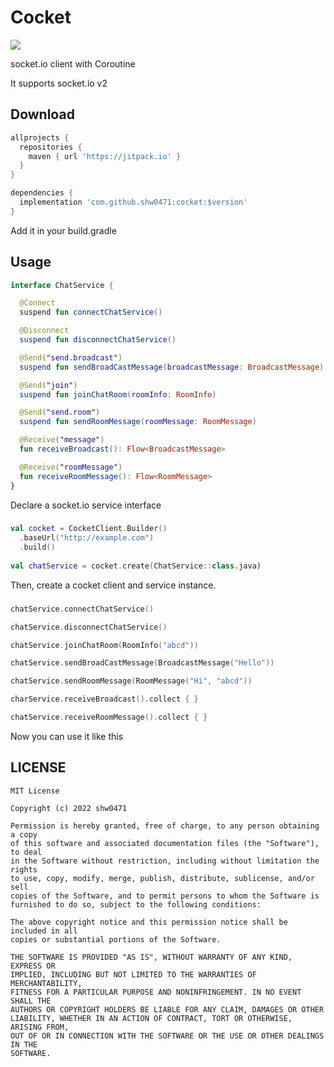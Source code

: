 # Cocket
[![](https://jitpack.io/v/shw0471/Cocket.svg)](https://jitpack.io/#shw0471/Cocket)

socket.io client with Coroutine

It supports socket.io v2
###
## Download
``` groovy
allprojects {
  repositories {
    maven { url 'https://jitpack.io' }
  }
}
```
``` groovy
dependencies {
  implementation 'com.github.shw0471:cocket:$version'
}
```
Add it in your build.gradle
###
## Usage
``` kotlin
interface ChatService {

  @Connect
  suspend fun connectChatService()

  @Disconnect
  suspend fun disconnectChatService()

  @Send("send.broadcast")
  suspend fun sendBroadCastMessage(broadcastMessage: BroadcastMessage)

  @Send("join")
  suspend fun joinChatRoom(roomInfo: RoomInfo)

  @Send("send.room")
  suspend fun sendRoomMessage(roomMessage: RoomMessage)

  @Receive("message")
  fun receiveBroadcast(): Flow<BroadcastMessage>

  @Receive("roomMessage")
  fun receiveRoomMessage(): Flow<RoomMessage>
}
```
Declare a socket.io service interface
###
``` kotlin
val cocket = CocketClient.Builder()
  .baseUrl("http://example.com")
  .build()
    
val chatService = cocket.create(ChatService::class.java)
```
Then, create a cocket client and service instance.
###
``` kotlin
chatService.connectChatService()

chatService.disconnectChatService()

chatService.joinChatRoom(RoomInfo("abcd"))

chatService.sendBroadCastMessage(BroadcastMessage("Hello"))

chatService.sendRoomMessage(RoomMessage("Hi", "abcd"))

charService.receiveBroadcast().collect { }

chatService.receiveRoomMessage().collect { }
```
Now you can use it like this
###
## LICENSE
```
MIT License

Copyright (c) 2022 shw0471

Permission is hereby granted, free of charge, to any person obtaining a copy
of this software and associated documentation files (the "Software"), to deal
in the Software without restriction, including without limitation the rights
to use, copy, modify, merge, publish, distribute, sublicense, and/or sell
copies of the Software, and to permit persons to whom the Software is
furnished to do so, subject to the following conditions:

The above copyright notice and this permission notice shall be included in all
copies or substantial portions of the Software.

THE SOFTWARE IS PROVIDED "AS IS", WITHOUT WARRANTY OF ANY KIND, EXPRESS OR
IMPLIED, INCLUDING BUT NOT LIMITED TO THE WARRANTIES OF MERCHANTABILITY,
FITNESS FOR A PARTICULAR PURPOSE AND NONINFRINGEMENT. IN NO EVENT SHALL THE
AUTHORS OR COPYRIGHT HOLDERS BE LIABLE FOR ANY CLAIM, DAMAGES OR OTHER
LIABILITY, WHETHER IN AN ACTION OF CONTRACT, TORT OR OTHERWISE, ARISING FROM,
OUT OF OR IN CONNECTION WITH THE SOFTWARE OR THE USE OR OTHER DEALINGS IN THE
SOFTWARE.
```
